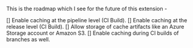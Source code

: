 This is the roadmap which I see for the future of this extension -

[] Enable caching at the pipeline level (CI Build).
[] Enable caching at the release level (CI Build).
[] Allow storage of cache artifacts like an Azure Storage account or Amazon S3.
[] Enable caching during CI builds of branches as well.
